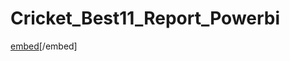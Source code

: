 # Cricket_Best11_Report_Powerbi
[embed](https://github.com/ahmed0thman/Cricket_Best11_Report_Powerbi/blob/main/Cricket%20Best%2011.pdf)[/embed]
